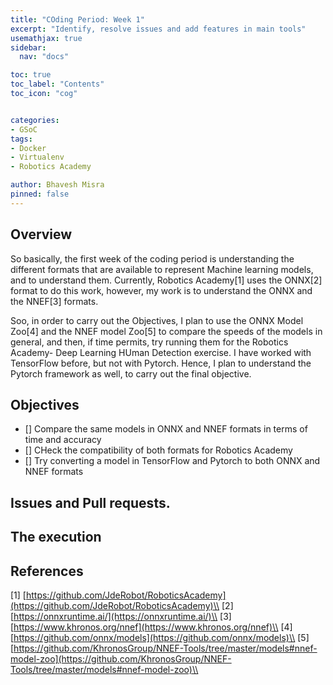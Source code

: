 ```yaml
---
title: "COding Period: Week 1"
excerpt: "Identify, resolve issues and add features in main tools"
usemathjax: true
sidebar:
  nav: "docs"

toc: true
toc_label: "Contents"
toc_icon: "cog"


categories:
- GSoC
tags:
- Docker
- Virtualenv
- Robotics Academy

author: Bhavesh Misra
pinned: false
---
```



## Overview
So basically, the first week of the coding period is understanding the different formats that are available to represent Machine learning models, and to understand them. Currently, Robotics Academy[1] uses the ONNX[2] format to do this work, however, my work is to understand the ONNX and the NNEF[3] formats.

Soo, in order to carry out the Objectives, I plan to use the ONNX Model Zoo[4] and the NNEF model Zoo[5] to compare the speeds of the models in general, and then, if time permits, try running them for the Robotics Academy- Deep Learning HUman Detection exercise. 
I have worked with TensorFlow before, but not with Pytorch. Hence, I plan to understand the Pytorch framework as well, to carry out the final objective.


## Objectives
- [] Compare the same models in ONNX and NNEF formats in terms of time and accuracy
- [] CHeck the compatibility of both formats for Robotics Academy
- [] Try converting a model in TensorFlow and Pytorch to both ONNX and NNEF formats

## Issues and Pull requests.

## The execution

## References

[1] [https://github.com/JdeRobot/RoboticsAcademy](https://github.com/JdeRobot/RoboticsAcademy)\\
[2] [https://onnxruntime.ai/](https://onnxruntime.ai/)\\
[3] [https://www.khronos.org/nnef](https://www.khronos.org/nnef)\\
[4] [https://github.com/onnx/models](https://github.com/onnx/models)\\
[5] [https://github.com/KhronosGroup/NNEF-Tools/tree/master/models#nnef-model-zoo](https://github.com/KhronosGroup/NNEF-Tools/tree/master/models#nnef-model-zoo)\\
